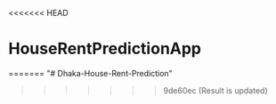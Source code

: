<<<<<<< HEAD
# HouseRentPredictionApp
=======
"# Dhaka-House-Rent-Prediction" 
>>>>>>> 9de60ec (Result is updated)
